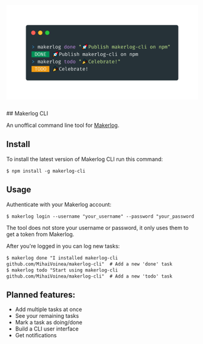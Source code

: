 <h1 align="center">
	<img width="800" alt="Ink" src="assets/makerlog-cli.png">
</h1>
## Makerlog CLI

An unoffical command line tool for [Makerlog](https://getmakerlog.com).

## Install

To install the latest version of Makerlog CLI run this command:

```
$ npm install -g makerlog-cli
```

## Usage

Authenticate with your Makerlog account:

```
$ makerlog login --username "your_username" --password "your_password
```

The tool does not store your username or password, it only uses them to get a token from Makerlog.

After you're logged in you can log new tasks:
```
$ makerlog done "I installed makerlog-cli github.com/MihaiVoinea/makerlog-cli"	# Add a new 'done' task
$ makerlog todo "Start using makerlog-cli github.com/MihaiVoinea/makerlog-cli"	# Add a new 'todo' task
```

## Planned features:

- Add multiple tasks at once
- See your remaining tasks
- Mark a task as doing/done
- Build a CLI user interface
- Get notifications
